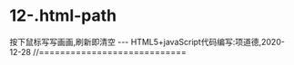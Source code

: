 # 12-.html-path
按下鼠标写写画画,刷新即清空 --- HTML5+javaScript代码编写:项道德,2020-12-28
//============================
<!---
<!DOCTYPE HTML>
<html>
<body bgcolor="#000">
<canvas id="myCanvas" width="1600" height="800" style="border:2px solid #EE88EE;
	position:absolute;left:100px;top:10px;background:#DDEEFF"
	onMouseMove="MouseMove(window.event.x-100,window.event.y-10)"
	onMouseDown="MouseDown(window.event.x-100,window.event.y-10)"
	onMouseUp="MouseUp()"	>
Your browser does not support the canvas element.
</canvas>
<div id="shw"  style="border:2px solid #808080;
	position:absolute;left:500px;top:815px;background:#FFFFCC">
按下鼠标写写画画,刷新即清空 --- HTML5+javaScript代码编写:项道德,2020-12-28</div>
<script type="text/javascript">

var c=document.getElementById("myCanvas");
var cxt=c.getContext("2d");

var k=10;//动画周期
var flg=0;//鼠标按下标志
var xArr=new Array();//记录鼠标坐标:X
var yArr=new Array();//记录鼠标坐标:Y

//绘制新产生的点:
function draw(x,y){
		 cxt.save();//保持；
		 cxt.beginPath(); //开始独立的颜色;		
		 for(var q=0;q<=6.28;q+=.4){   
			 cxt.lineWidth = 4;//线宽;
			 cxt.moveTo(x,y);//移动到此；
			 cxt.lineTo(x+k*1*Math.sin(q),y+k*1*Math.cos(q));//画至此；
			 cxt.strokeStyle = "#"+parseInt(0xFFFFFF*Math.random()).toString(16);//线色；
		  }
		cxt.stroke(); //执行；
		cxt.restore(); //恢复; 
	  
	  if(k>0){
		k-=.1;//动画衰减速度
		setTimeout("draw("+x+","+y+")",250); 
	  }else{
		k=10;
	  }
} 

//绘制数组中的所有点集:
function draw2(){
		 cxt.save();//保持；
		 cxt.beginPath(); //开始独立的颜色;		
		 if(xArr.length>0){
		 cxt.strokeStyle = "#"+parseInt(0xFFFFFF*Math.random()).toString(16);//线色；
		 for(var i=0;i<xArr.length;i++){
			 for(var q=0;q<=6.28;q+=.2){   
				 cxt.lineWidth = 1;//线宽;
				 cxt.moveTo(xArr[i],yArr[i]);//移动到此；
				 cxt.lineTo(xArr[i]+k*2*Math.sin(q),yArr[i]+k*2*Math.cos(q));//画至此；
				 
			  }
		  }
		cxt.stroke(); //执行；
		cxt.restore(); //恢复;
	  
	  if(k>0){
		k-=.1;//动画衰减速度
		setTimeout("draw2()",250); 
	  }else{
		k=10;
	  }
	  }
} 

//移动鼠标中:
function MouseMove(x,y){	
    //cxt.clearRect(0,0,1600,800);	 //擦除；    
	if(flg==1){
	    xArr.push(x);yArr.push(y);
	    shw.innerHTML="Points Count="+xArr.length;
		draw(x,y);//绘图; 
	}
}

//按下了鼠标:
function MouseDown(x,y){	
	flg=1; //shw.innerHTML="MouseDown()";
	xArr.push(x);yArr.push(y);
	shw.innerHTML="Points Count="+xArr.length;
	draw(x,y);//绘图; 
}

//弹起了鼠标:
function MouseUp(){	
    flg=0;
	shw.innerHTML="按下鼠标写写画画,刷新即清空";//shw.innerHTML="MouseUp()";
    if(xArr.length>0){
	    draw2();//绘图; 
	}
}


</script>
</body>
</html>

--->
